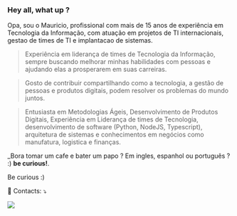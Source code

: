 ### Hey all, what up ?

<p align="left"> 
  Opa, sou o Mauricio, profissional com mais de 15 anos de experiência em Tecnologia da Informação, com atuação em projetos de TI internacionais, gestao de times de TI e implantacao de sistemas.

>  Experiência em liderança de times de Tecnologia da Informação, sempre buscando melhorar minhas habilidades com pessoas e ajudando elas a prosperarem em suas carreiras.

> Gosto de contribuir compartilhando como a tecnologia, a gestão de pessoas e produtos digitais, podem resolver os problemas do mundo juntos.

> Entusiasta em Metodologias Ágeis, Desenvolvimento de Produtos Digitais, Experiência em Liderança de times de Tecnologia, desenvolvimento de software (Python, NodeJS, Typescript), arquitetura de sistemas e conhecimentos em negócios como manufatura, logistica e finanças.

_Bora tomar um cafe e bater um papo ? Em ingles, espanhol ou português ? :)
<strong>be curious!</strong>.<br>
  
  Be curious :)
</p>

<p align="left">
  💌 Contacts: ⤵️
</p>

<p align="left">  
  <a href="#" alt="Linktr.ee">
  <img src="https://img.shields.io/badge/linktree-39E09B?style=for-the-badge&logo=linktree&logoColor=white&link=https://linktr.ee/Mauriciobranda/" /></a>
  
  



